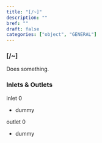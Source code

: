 ```yaml
---
title: "[/~]"
description: ""
bref: ""
draft: false
categories: ["object", "GENERAL"]
---
```


### [/~]

Does something.

### Inlets & Outlets

inlet 0

 - dummy

outlet 0

 - dummy
 
